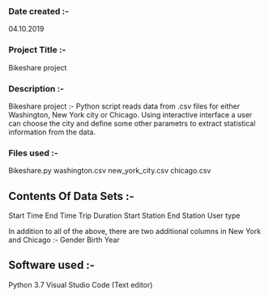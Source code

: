 ### Date created :-
04.10.2019

### Project Title :-
Bikeshare project 

### Description :-
Bikeshare project :-
 Python script reads data from .csv files for either Washington, New York city or Chicago.
 Using interactive interface a user can choose the city and define some other parametrs to extract statistical information from the data.

### Files used :-
Bikeshare.py
washington.csv 
new_york_city.csv
chicago.csv

## Contents Of Data Sets :- 
Start Time 
End Time 
Trip Duration 
Start Station
End Station 
User type 

In addition to all of the above, there are two additional columns in New York and Chicago :-
 Gender
 Birth Year

## Software used :-
Python 3.7
Visual Studio Code  (Text editor)
 
